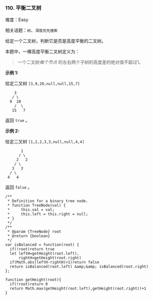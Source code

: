 ### 110. 平衡二叉树

难度：Easy

相关话题：`树`、`深度优先搜索`

给定一个二叉树，判断它是否是高度平衡的二叉树。



本题中，一棵高度平衡二叉树定义为：




> 一个二叉树*每个节点* 的左右两个子树的高度差的绝对值不超过1。





**示例 1:** 



给定二叉树  `[3,9,20,null,null,15,7]` 



```
    3
   / \
  9  20
    /  \
   15   7
```


返回  `true`  。

**示例 2:** 



给定二叉树  `[1,2,2,3,3,null,null,4,4]` 



```
       1
      / \
     2   2
    / \
   3   3
  / \
 4   4
```


返回 `false`  。


```
/**
 * Definition for a binary tree node.
 * function TreeNode(val) {
 *     this.val = val;
 *     this.left = this.right = null;
 * }
 */
/**
 * @param {TreeNode} root
 * @return {boolean}
 */
var isBalanced = function(root) {
  if(!root)return true
  let leftH=getHeight(root.left),
      rightH=getHeight(root.right)
  if(Math.abs(leftH-rightH)>1)return false
  return isBalanced(root.left) &amp;&amp; isBalanced(root.right)
};

function getHeight(root){
  if(!root)return 0
  return Math.max(getHeight(root.left),getHeight(root.right))+1
}
```

